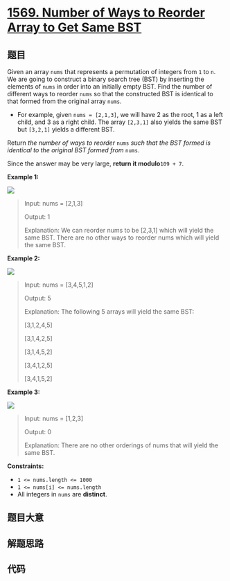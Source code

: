 # [1569. Number of Ways to Reorder Array to Get Same BST](https://leetcode.com/problems/number-of-ways-to-reorder-array-to-get-same-bst/)

## 题目

Given an array `nums` that represents a permutation of integers from `1` to
`n`. We are going to construct a binary search tree (BST) by inserting the
elements of `nums` in order into an initially empty BST. Find the number of
different ways to reorder `nums` so that the constructed BST is identical to
that formed from the original array `nums`.

  * For example, given `nums = [2,1,3]`, we will have 2 as the root, 1 as a left child, and 3 as a right child. The array `[2,3,1]` also yields the same BST but `[3,2,1]` yields a different BST.

Return _the number of ways to reorder_ `nums` _such that the BST formed is
identical to the original BST formed from_ `nums`.

Since the answer may be very large, **return it modulo**`109 + 7`.



**Example 1:**

![](https://assets.leetcode.com/uploads/2020/08/12/bb.png)

> Input: nums = [2,1,3]
> 
> Output: 1
> 
> Explanation: We can reorder nums to be [2,3,1] which will yield the same BST. There are no other ways to reorder nums which will yield the same BST.

**Example 2:**

![](https://assets.leetcode.com/uploads/2020/08/12/ex1.png)

> Input: nums = [3,4,5,1,2]
> 
> Output: 5
> 
> Explanation: The following 5 arrays will yield the same BST: 
> 
> [3,1,2,4,5]
> 
> [3,1,4,2,5]
> 
> [3,1,4,5,2]
> 
> [3,4,1,2,5]
> 
> [3,4,1,5,2]

**Example 3:**

![](https://assets.leetcode.com/uploads/2020/08/12/ex4.png)

> Input: nums = [1,2,3]
> 
> Output: 0
> 
> Explanation: There are no other orderings of nums that will yield the same BST.

**Constraints:**

  * `1 <= nums.length <= 1000`
  * `1 <= nums[i] <= nums.length`
  * All integers in `nums` are **distinct**.


## 题目大意

## 解题思路

## 代码

```javascript

```


